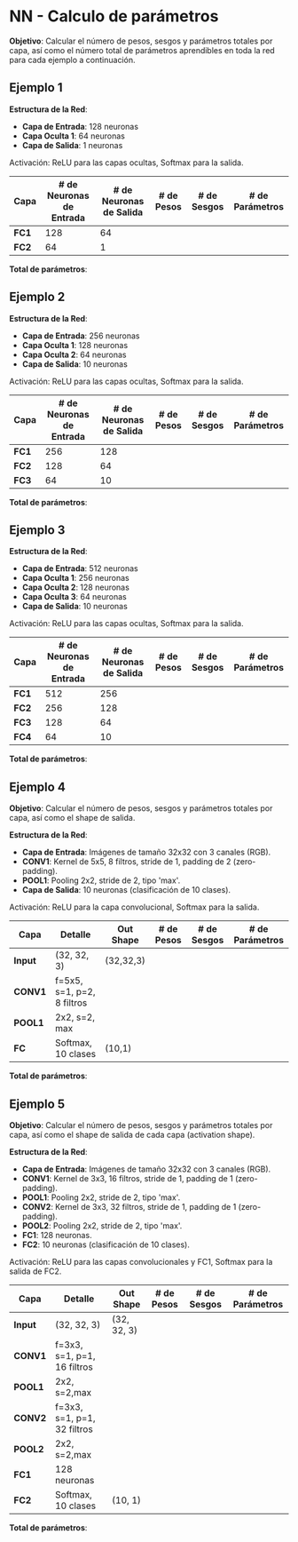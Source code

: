 # NN - Calculo de parámetros

**Objetivo**: Calcular el número de pesos, sesgos y parámetros totales por capa, así como el número total de parámetros aprendibles en toda la red para cada ejemplo a continuación.

## Ejemplo 1

**Estructura de la Red**:

- **Capa de Entrada**: 128 neuronas
- **Capa Oculta 1**: 64 neuronas
- **Capa de Salida**: 1 neuronas

Activación: ReLU para las capas ocultas, Softmax para la salida.


| Capa    | # de Neuronas de Entrada | # de Neuronas de Salida | # de Pesos | # de Sesgos | # de Parámetros |
| ------- | ------------------------ | ----------------------- | ---------- | ----------- | --------------- |
| **FC1**     | 128                      | 64                      |            |             |                 |
| **FC2**     | 64                       | 1                       |            |             |                 |

**Total de parámetros**: 

## Ejemplo 2

**Estructura de la Red**:

- **Capa de Entrada**: 256 neuronas
- **Capa Oculta 1**: 128 neuronas
- **Capa Oculta 2**: 64 neuronas
- **Capa de Salida**: 10 neuronas

Activación: ReLU para las capas ocultas, Softmax para la salida.

| Capa    | # de Neuronas de Entrada | # de Neuronas de Salida | # de Pesos | # de Sesgos | # de Parámetros |
| ------- | ------------------------ | ----------------------- | ---------- | ----------- | --------------- |
| **FC1**     | 256                      | 128                     |            |             |                 |
| **FC2**     | 128                      | 64                      |            |             |                 |
| **FC3**     | 64                       | 10                      |            |             |                 |

**Total de parámetros**: 

## Ejemplo 3

**Estructura de la Red**:

- **Capa de Entrada**: 512 neuronas
- **Capa Oculta 1**: 256 neuronas
- **Capa Oculta 2**: 128 neuronas
- **Capa Oculta 3**: 64 neuronas
- **Capa de Salida**: 10 neuronas

Activación: ReLU para las capas ocultas, Softmax para la salida.

| Capa    | # de Neuronas de Entrada | # de Neuronas de Salida | # de Pesos | # de Sesgos | # de Parámetros |
| ------- | ------------------------ | ----------------------- | ---------- | ----------- | --------------- |
| **FC1**     | 512                      | 256                     |            |             |                 |
| **FC2**     | 256                      | 128                     |            |             |                 |
| **FC3**     | 128                      | 64                      |            |             |                 |
| **FC4**     | 64                       | 10                      |            |             |                 |

**Total de parámetros**: 

## Ejemplo 4

**Objetivo**: Calcular el número de pesos, sesgos y parámetros totales por capa, así como el shape de salida.

**Estructura de la Red**:

- **Capa de Entrada**: Imágenes de tamaño 32x32 con 3 canales (RGB).
- **CONV1**: Kernel de 5x5, 8 filtros, stride de 1, padding de 2 (zero-padding).
- **POOL1**: Pooling 2x2, stride de 2, tipo 'max'.
- **Capa de Salida**: 10 neuronas (clasificación de 10 clases).

Activación: ReLU para la capa convolucional, Softmax para la salida.

| Capa       | Detalle                     | Out Shape   | # de Pesos | # de Sesgos | # de Parámetros |
| ---------- | --------------------------- | ----------- | -------    | -------     | -------         |
| **Input**      | (32, 32, 3)                 | (32,32,3)   |            |             |                 |
| **CONV1**      | f=5x5, s=1, p=2, 8 filtros  |             |            |             |                 |
| **POOL1**      | 2x2, s=2, max               |             |            |             |                 |
| **FC**         | Softmax, 10 clases          | (10,1)      |            |             |                 |

**Total de parámetros**: 

## Ejemplo 5

**Objetivo**: Calcular el número de pesos, sesgos y parámetros totales por capa, así como el shape de salida de cada capa (activation shape).

**Estructura de la Red**:

- **Capa de Entrada**: Imágenes de tamaño 32x32 con 3 canales (RGB).
- **CONV1**: Kernel de 3x3, 16 filtros, stride de 1, padding de 1 (zero-padding).
- **POOL1**: Pooling 2x2, stride de 2, tipo 'max'.
- **CONV2**: Kernel de 3x3, 32 filtros, stride de 1, padding de 1 (zero-padding).
- **POOL2**: Pooling 2x2, stride de 2, tipo 'max'.
- **FC1**: 128 neuronas.
- **FC2**: 10 neuronas (clasificación de 10 clases).

Activación: ReLU para las capas convolucionales y FC1, Softmax para la salida de FC2.

| Capa       | Detalle                     | Out Shape   | # de Pesos | # de Sesgos | # de Parámetros |
| ---------- | --------------------------- | ----------- | -------      | -------       | -------           |
| **Input**      | (32, 32, 3)                 | (32, 32, 3) |            |             |                 |
| **CONV1**      | f=3x3, s=1, p=1, 16 filtros |             |            |             |                 |
| **POOL1**      | 2x2, s=2,max                |             |            |             |                 |
| **CONV2**      | f=3x3, s=1, p=1, 32 filtros |             |            |             |                 |
| **POOL2**      | 2x2, s=2,max                |             |            |             |                 |
| **FC1**        | 128 neuronas                |             |            |             |                 |
| **FC2**        | Softmax, 10 clases          | (10, 1)     |            |             |                 |

**Total de parámetros**: 
